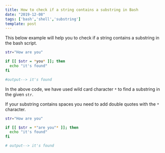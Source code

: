 ```yaml
---
title: How to check if a string contains a substring in Bash
date: "2019-12-08"
tags: ['bash','shell','substring']
template: post
---
```


This below example will help you to check if a string contains a substring in the bash script.

```bash
str="How are you"

if [[ $str = *you* ]]; then
  echo "it's found"
fi

#output--> it's found
```

In the above code, we have used wild card character `*` to find a substring in the given `str`.

If your substring contains spaces you need to add double quotes with the `*` character.

```bash
str="How are you"

if [[ $str = *"are you"* ]]; then
  echo "it's found"
fi

# output--> it's found
```
